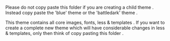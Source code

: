 Please do not copy paste this folder if you are creating a child theme .
Instead copy paste the 'blue' theme or the 'battledark' theme .

This theme contains all core images, fonts, less & templates . 
If you want to create a complete new theme which will have considerable changes in 
less & templates, only then think of copy pasting this folder . 
